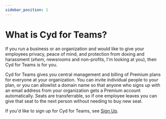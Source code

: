 ```yaml
---
sidebar_position: 1
---
```


# What is Cyd for Teams?

If you run a business or an organization and would like to give your employees privacy, peace of mind, and protection from doxing and harassment (*ehem*, newsrooms and non-profits, I'm looking at you), then Cyd for Teams is for you.

Cyd for Teams gives you central management and billing of Premium plans for everyone at your organization. You can invite individual people to your plan, or you can allowlist a domain name so that anyone who signs up with an email address from your organization gets a Premium account automatically. Seats are transferrable, so if one employee leaves you can give that seat to the next person without needing to buy new seat.

If you'd like to sign up for Cyd for Teams, see [Sign Up](./sign-up).